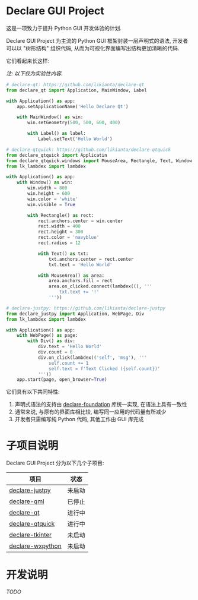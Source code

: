 # Declare GUI Project

这是一项致力于提升 Python GUI 开发体验的计划.

Declare GUI Project 为主流的 Python GUI 框架封装一层声明式的语法, 开发者可以以 "树形结构" 组织代码, 从而为可视化界面编写出结构更加清晰的代码.

它们看起来长这样:

*注: 以下仅为实验性内容.*

```py
# declare-qt: https://github.com/likianta/declare-qt
from declare_qt import Application, MainWindow, Label

with Application() as app:
    app.setApplicationName('Hello Declare Qt')

    with MainWindow() as win:
        win.setGeometry(500, 500, 600, 400)

        with Label() as label:
            Label.setText('Hello World')
```

```py
# declare-qtquick: https://github.com/likianta/declare-qtquick
from declare_qtquick import Applicatin
from declare_qtquick.windows import MouseArea, Rectangle, Text, Window
from lk_lambdex import lambdex

with Application() as app:
    with Window() as win:
        win.width = 800
        win.height = 600
        win.color = 'white'
        win.visible = True

        with Rectangle() as rect:
            rect.anchors.center = win.center
            rect.width = 400
            rect.height = 300
            rect.color = 'navyblue'
            rect.radius = 12

            with Text() as txt:
                txt.anchors.center = rect.center
                txt.text = 'Hello World'

            with MouseArea() as area:
                area.anchors.fill = rect
                area.on_clicked.connect(lambdex((), '''
                    txt.text += '!'
                '''))
```

```py
# declare-justpy: https://github.com/likianta/declare-justpy
from declare_justpy import Application, WebPage, Div
from lk_lambdex import lambdex

with Application() as app:
    with WebPage() as page:
        with Div() as div:
            div.text = 'Hello World'
            div.count = 0
            div.on_click(lambdex(('self', 'msg'), '''
                self.count += 1
                self.text = f'Text Clicked ({self.count})'
            '''))
    app.start(page, open_browser=True)
```

它们具有以下共同特性:

1. 声明式语法的支持由 [declare-foundation](./declare-foundation) 库统一实现, 在语法上具有一致性
2. 通常来说, 与原有的界面库相比较, 编写同一应用的代码量有所减少
3. 开发者只需编写纯 Python 代码, 其他工作由 GUI 库完成

# 子项目说明

Declare GUI Project 分为以下几个子项目:

| 项目 | 状态 |
| ---- | ---- |
| [declare-justpy](https://github.com/likianta/declare-justpy) | 未启动 |
| [declare-qml](https://github.com/likianta/declare-qml) | 已停止 |
| [declare-qt](https://github.com/likianta/declare-qt) | 进行中 |
| [declare-qtquick](https://github.com/likianta/declare-qtquick) | 进行中 |
| [declare-tkinter](https://github.com/likianta/declare-tkinter) | 未启动 |
| [declare-wxpython](https://github.com/likianta/declare-wxpython) | 未启动 |

# 开发说明

*TODO*
